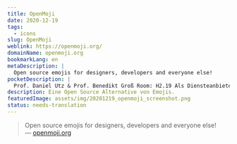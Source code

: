 ```yaml
---
title: OpenMoji
date: 2020-12-19
tags:
  - icons
slug: OpenMoji
weblink: https://openmoji.org/
domainName: openmoji.org
bookmarkLang: en
metaDescription: |
  Open source emojis for designers, developers and everyone else!
pocketDescription: |
  Prof. Daniel Utz & Prof. Benedikt Groß Room: H2.19 Als Diensteanbieter sind wir gemäß § 7 Abs.1 TMG für eigene Inhalte auf diesen Seiten nach den allgemeinen Gesetzen verantwortlich.
description: Eine Open Source Alternative von Emojis.
featuredImage: assets/img/20201219_openmoji_screenshot.png
status: needs-translation
---
```

<blockquote lang="en">Open source emojis for designers, developers and everyone else!
<footer>— <a href="https://openmoji.org/">openmoji.org</a></footer></blockquote>
